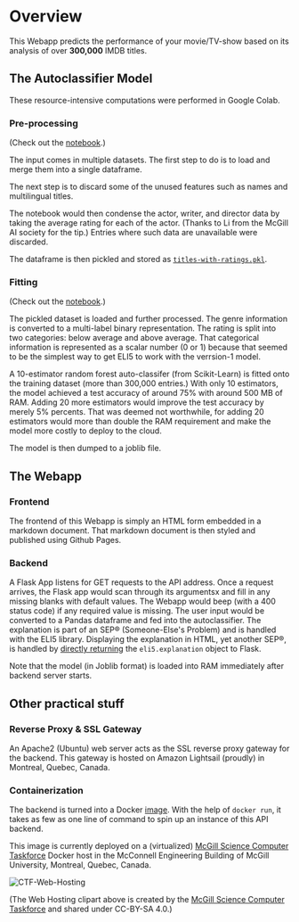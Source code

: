 # Overview
This Webapp predicts the performance of your movie/TV-show based on its analysis of over **300,000** IMDB titles.

## The Autoclassifier Model
These resource-intensive computations were performed in Google Colab.

### Pre-processing
(Check out the [notebook](https://github.com/jacobthebanana/McGill-AI-Stereotyper/blob/master/notebooks/2020-MAIS-Project-%20Data%20Preprocessing.ipynb).)

The input comes in multiple datasets. The first step to do is to load and merge them into a single dataframe.

The next step is to discard some of the unused features such as names and multilingual titles.

The notebook would then condense the actor, writer, and director data by taking the average rating for each of the actor. 
(Thanks to Li from the McGill AI society for the tip.) Entries where such data are unavailable were discarded.

The dataframe is then pickled and stored as [`titles-with-ratings.pkl`](https://github.com/jacobthebanana/McGill-AI-Stereotyper/releases/download/1.0/titles-with-ratings.pkl).

### Fitting
(Check out the [notebook](https://github.com/jacobthebanana/McGill-AI-Stereotyper/blob/master/notebooks/2020-MAIS-Project-%20Model.ipynb).)

The pickled dataset is loaded and further processed. The genre information is converted to a multi-label binary representation. 
The rating is split into two categories: below average and above average. That categorical information is represented as a scalar number (0 or 1) because that seemed to be the simplest way to get ELI5 to work with the verrsion-1 model.

A 10-estimator random forest auto-classifer (from Scikit-Learn) is fitted onto the training dataset (more than 300,000 entries.) 
With only 10 estimators, the model achieved a test accuracy of around 75% with around 500 MB of RAM. 
Adding 20 more estimators would improve the test accuracy by merely 5% percents. That was deemed not worthwhile, 
for adding 20 estimators would more than double the RAM requirement and make the model more costly to deploy to the cloud. 

The model is then dumped to a joblib file.

## The Webapp
### Frontend
The frontend of this Webapp is simply an HTML form embedded in a markdown document. 
That markdown document is then styled and published using Github Pages.

### Backend
A Flask App listens for GET requests to the API address. Once a request arrives, the Flask app would scan through its argumentsx and fill in any missing blanks with default values. The Webapp would beep (with a 400 status code) if any required value is missing.
The user input would be converted to a Pandas dataframe and fed into the autoclassifier. The explanation is part of an SEP®️ (Someone-Else's Problem) and is handled with the ELI5 library. Displaying the explanation in HTML, yet another SEP®️, is handled by [directly returning](https://github.com/jacobthebanana/McGill-AI-Stereotyper/blob/1a00082e58b500728ab1ee6a839dffe684b6bf4d/webapp/src/app.py#L57) the `eli5.explanation` object to Flask.

Note that the model (in Joblib format) is loaded into RAM immediately after backend server starts.

## Other practical stuff
### Reverse Proxy & SSL Gateway
An Apache2 (Ubuntu) web server acts as the SSL reverse proxy gateway for the backend. This gateway is hosted on Amazon Lightsail (proudly) in Montreal, Quebec, Canada.

### Containerization
The backend is turned into a Docker [image](https://hub.docker.com/r/jacobthebanana/movie-rfc-backend). With the help of `docker run`, it takes as few as one line of command to spin up an instance of this API backend. 

This image is currently deployed on a (virtualized) [McGill Science Computer Taskforce](https://ctf.science.mcgill.ca/) Docker host in the McConnell Engineering Building of McGill University, Montreal, Quebec, Canada.

![CTF-Web-Hosting](https://ctf.science.mcgill.ca/assets/images/icons-v2/webHosting.png)

(The Web Hosting clipart above is created by the [McGill Science Computer Taskforce](https://ctf.science.mcgill.ca/) and shared under CC-BY-SA 4.0.)

